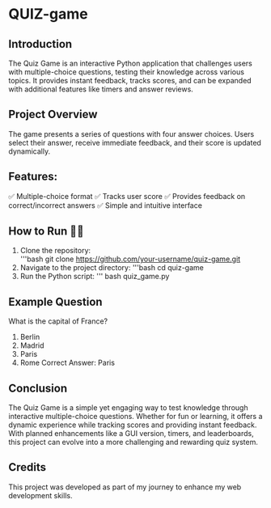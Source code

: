 # QUIZ-game

## Introduction
The Quiz Game is an interactive Python application that challenges users with multiple-choice questions, testing their knowledge across various topics. It provides instant feedback, tracks scores, and can be expanded with additional features like timers and answer reviews.

## Project Overview
The game presents a series of questions with four answer choices. Users select their answer, receive immediate feedback, and their score is updated dynamically.

## Features:
✅ Multiple-choice format
✅ Tracks user score
✅ Provides feedback on correct/incorrect answers
✅ Simple and intuitive interface

## How to Run 🏃‍♂️
1. Clone the repository:  
   '''bash
   git clone https://github.com/your-username/quiz-game.git
2. Navigate to the project directory:
   '''bash
   cd quiz-game
3. Run the Python script:
   ''' bash
   quiz_game.py
   
## Example Question
What is the capital of France?
1. Berlin
2. Madrid
3. Paris
4. Rome
Correct Answer: Paris

## Conclusion
The Quiz Game is a simple yet engaging way to test knowledge through interactive multiple-choice questions. Whether for fun or learning, it offers a dynamic experience while tracking scores and providing instant feedback. With planned enhancements like a GUI version, timers, and leaderboards, this project can evolve into a more challenging and rewarding quiz system.

## Credits
This project was developed as part of my journey to enhance my web development skills.


